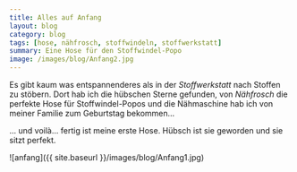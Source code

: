 ```yaml
---
title: Alles auf Anfang
layout: blog
category: blog
tags: [hose, nähfrosch, stoffwindeln, stoffwerkstatt]  
summary: Eine Hose für den Stoffwindel-Popo
image: /images/blog/Anfang2.jpg
---
```



 Es gibt kaum was entspannenderes als in der *Stoffwerkstatt* nach Stoffen zu stöbern. Dort hab ich die hübschen Sterne gefunden, von *Nähfrosch* die perfekte Hose für Stoffwindel-Popos und die Nähmaschine hab ich von meiner Familie zum Geburtstag bekommen...

... und voilà... fertig ist meine erste Hose. Hübsch ist sie geworden und sie sitzt perfekt.

![anfang]({{ site.baseurl }}/images/blog/Anfang1.jpg)
